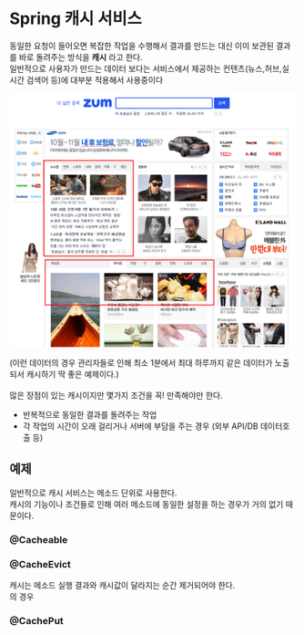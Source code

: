 # Spring 캐시 서비스
동일한 요청이 들어오면 복잡한 작업을 수행해서 결과를 만드는 대신 이미 보관된 결과를 바로 돌려주는 방식을 **캐시** 라고 한다. <br/>
일반적으로 사용자가 만드는 데이터 보다는 서비스에서 제공하는 컨텐츠(뉴스,허브,실시간 검색어 등)에 대부분 적용해서 사용중이다 <br/>

![캐시예제](./images/줌캐시.png)

(이런 데이터의 경우 관리자들로 인해 최소 1분에서 최대 하루까지 같은 데이터가 노출되서 캐시하기 딱 좋은 예제이다.) <br/>
<br/>
많은 장점이 있는 캐시이지만 몇가지 조건을 꼭! 만족해야만 한다. <br/>
* 반복적으로 동일한 결과를 돌려주는 작업
* 각 작업의 시간이 오래 걸리거나 서버에 부담을 주는 경우 (외부 API/DB 데이터호출 등)

## 예제
일반적으로 캐시 서비스는 메소드 단위로 사용한다. <br/>
캐시의 기능이나 조건들로 인해 여러 메소드에 동일한 설정을 하는 경우가 거의 없기 때문이다. <br/>

### @Cacheable

### @CacheEvict
캐시는 메소드 실행 결과와 캐시값이 달라지는 순간 제거되어야 한다. <br/>
의 경우

### @CachePut
